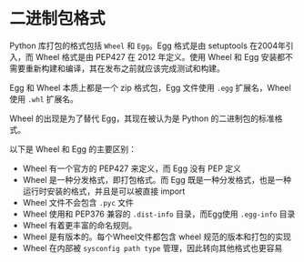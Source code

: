 # 二进制包格式

Python 库打包的格式包括 `Wheel` 和 `Egg`。Egg 格式是由 setuptools 在2004年引入，而 Wheel 格式是由 PEP427 在 2012 年定义。使用 Wheel 和 Egg 安装都不需要重新构建和编译，其在发布之前就应该完成测试和构建。

Egg 和 Wheel 本质上都是一个 zip 格式包，Egg 文件使用 `.egg` 扩展名，Wheel 使用 `.whl` 扩展名。

Wheel 的出现是为了替代 Egg，其现在被认为是 Python 的二进制包的标准格式。

以下是 Wheel 和 Egg 的主要区别：

- Wheel 有一个官方的 PEP427 来定义，而 Egg 没有 PEP 定义
- Wheel 是一种分发格式，即打包格式。而 Egg 既是一种分发格式，也是一种运行时安装的格式，并且是可以被直接 import
- Wheel 文件不会包含 `.pyc` 文件
- Wheel 使用和 PEP376 兼容的 `.dist-info` 目录，而Egg使用 `.egg-info` 目录
- Wheel 有着更丰富的命名规则。
- Wheel 是有版本的。每个Wheel文件都包含 wheel 规范的版本和打包的实现
- Wheel 在内部被 `sysconfig path type` 管理，因此转向其他格式也更容易
